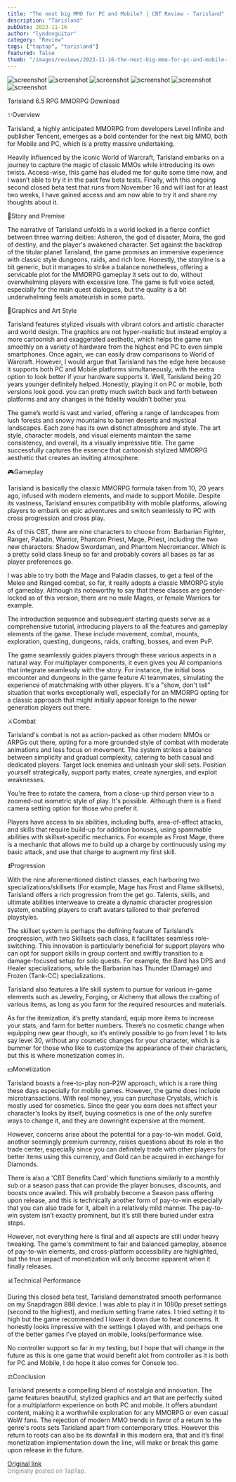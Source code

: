 ```yaml
---
title: "The next big MMO for PC and Mobile? | CBT Review - Tarisland"
description: "Tarisland"
pubDate: 2023-11-16
author: "lyndonguitar"
category: "Review"
tags: ["taptap", "tarisland"]
featured: false
thumb: "/images/reviews/2023-11-16-the-next-big-mmo-for-pc-and-mobile--cbt-review---tarisland-0.avif"
---
```


<div class="gallery">
  <img src="/images/reviews/2023-11-16-the-next-big-mmo-for-pc-and-mobile--cbt-review---tarisland-0.avif" alt="screenshot" />
  <img src="/images/reviews/2023-11-16-the-next-big-mmo-for-pc-and-mobile--cbt-review---tarisland-1.avif" alt="screenshot" />
  <img src="/images/reviews/2023-11-16-the-next-big-mmo-for-pc-and-mobile--cbt-review---tarisland-2.avif" alt="screenshot" />
  <img src="/images/reviews/2023-11-16-the-next-big-mmo-for-pc-and-mobile--cbt-review---tarisland-3.avif" alt="screenshot" />
  <img src="/images/reviews/2023-11-16-the-next-big-mmo-for-pc-and-mobile--cbt-review---tarisland-4.avif" alt="screenshot" />
  <img src="/images/reviews/2023-11-16-the-next-big-mmo-for-pc-and-mobile--cbt-review---tarisland-5.avif" alt="screenshot" />
</div>

Tarisland
6.5
RPG
MMORPG
Download

✨Overview

Tarisland, a highly anticipated MMORPG from developers Level Infinite and publisher Tencent, emerges as a bold contender for the next big MMO, both for Mobile and PC, which is a pretty massive undertaking.

Heavily influenced by the iconic World of Warcraft, Tarisland embarks on a journey to capture the magic of classic MMOs while introducing its own twists.  Access-wise, this game has eluded me for quite some time now, and I wasn’t able to try it in the past few beta tests. Finally, with this ongoing second closed beta test that runs from November 16 and will last for at least two weeks, I have gained access and am now able to try it and share my thoughts about it.

📖Story and Premise

The narrative of Tarisland unfolds in a world locked in a fierce conflict between three warring deities: Asheron, the god of disaster, Moira, the god of destiny, and the player's awakened character. Set against the backdrop of the titular planet Tarisland, the game promises an immersive experience with classic style dungeons, raids, and rich lore. Honestly, the storyline is a bit generic, but it manages to strike a balance nonetheless, offering a servicable plot for the MMORPG gameplay it sets out to do, without overwhelming players with excessive lore. The game is full voice acted, especially for the main quest dialogues, but the quality is a bit underwhelming feels amateurish in some parts.

🎨Graphics and Art Style

Tarisland features stylized visuals with vibrant colors and artistic character and world design. The graphics are not hyper-realistic but instead employ a more cartoonish and exaggerated aesthetic, which helps the game run smoothly on a variety of hardware from the highest end PC to even simple smartphones. Once again, we can easily draw comparisons to World of Warcraft. However, I would argue that Tarisland has the edge here because it supports both PC and Mobile platforms simultaneously, with the extra option to look better if your hardware supports it. Well, Tarisland being 20 years younger definitely helped. Honestly, playing it on PC or mobile, both versions look good. you can pretty much switch back and forth between platforms and any changes in the fidelity wouldn't bother you.

The game’s world is vast and varied, offering a range of landscapes from lush forests and snowy mountains to barren deserts and mystical landscapes. Each zone has its own distinct atmosphere and style. The art style, character models, and visual elements maintain the same consistency, and overall, its a visually impressive title. The game successfully captures the essence that cartoonish stylized MMORPG aesthetic that creates an inviting atmosphere.

🎮Gameplay

Tarisland is basically the classic MMORPG formula taken from 10, 20 years ago, infused with modern elements, and made to support Mobile. Despite its vastness, Tarisland ensures compatibility with mobile platforms, allowing players to embark on epic adventures and switch seamlessly to PC with cross progression and cross play.

As of this CBT, there are nine characters to choose from: Barbarian Fighter,  Ranger,  Paladin,  Warrior, Phantom Priest, Mage, Priest, including the two new characters:  Shadow Swordsman, and Phantom Necromancer.  Which is a pretty solid class lineup so far and probably covers all bases as far as player preferences go.

I was able to try both the Mage and Paladin classes, to get a feel of the Melee and Ranged combat, so far, it really adopts a classic MMORPG style of gameplay.  Although its noteworthy to say that these classes are gender-locked as of this version, there are no male Mages, or female Warriors for example.

The introduction sequence and subsequent starting quests serve as a comprehensive tutorial, introducing players to all the features and gameplay elements of the game. These include movement, combat, mounts, exploration, questing, dungeons, raids, crafting, bosses, and even PvP.

The game seamlessly guides players through these various aspects in a natural way. For multiplayer components, it even gives you AI companions that integrate seamlessly with the story. For instance, the initial boss encounter and dungeons in the game feature AI teammates, simulating the experience of matchmaking with other players. It's a "show, don't tell" situation that works exceptionally well, especially for an MMORPG opting for a classic approach that might initially appear foreign to the newer generation players out there.

⚔️Combat

Tarisland's combat is not as action-packed as other modern MMOs or ARPGs out there, opting for a more grounded style of combat with moderate animations and less focus on movement. The system strikes a balance between simplicity and gradual complexity, catering to both casual and dedicated players. Target lock enemies and unleash your skill sets. Position yourself strategically, support party mates, create synergies, and exploit weaknesses.

You're free to rotate the camera, from a close-up third person view to a zoomed-out isometric style of play. It's possible. Although there is a fixed camera setting option for those who prefer it.

Players have access to six abilities, including buffs, area-of-effect attacks, and skills that require build-up for addition bonuses, using spammable abilities with skillset-specific mechanics. For example as Frost Mage, there is a mechanic that allows me to build up a charge by continuously using my basic attack, and use that charge to augment my first skill.

⏫Progression

With the nine aforementioned distinct classes, each harboring two specializations/skillsets (For example, Mage has Frost and Flame skillsets), Tarisland offers a rich progression from the get go. Talents, skills, and ultimate abilities interweave to create a dynamic character progression system, enabling players to craft avatars tailored to their preferred playstyles.

The skillset system is perhaps the defining feature of Tarisland’s progression, with two Skillsets each class, it facilitates seamless role-switching. This innovation is particularly beneficial for support players who can opt for support skills in group content and swiftly transition to a damage-focused setup for solo quests. For example, the Bard has DPS and Healer specializations, while the Barbarian has Thunder (Damage) and Frozen (Tank-CC) specializations.

Tarisland also features a life skill system to pursue for various in-game elements such as Jewelry, Forging, or Alchemy that allows the crafting of various items, as long as you farm for the required resources and materials.

As for the itemization, it’s pretty standard, equip more items to increase your stats, and farm for better numbers. There’s no cosmetic change when equipping new gear though, so it’s entirely possible to go from level 1 to lets say level 30, without any cosmetic changes for your character, which is a bummer for those who like to customize the appearance of their characters, but this is where monetization comes in.

💵Monetization

Tarisland boasts a free-to-play non-P2W approach, which is a rare thing these days especially for mobile games. However, the game does include microtransactions. With real money, you can purchase Crystals, which is mostly used for cosmetics. Since the gear you earn does not affect your character's looks by itself, buying cosmetics is one of the only surefire ways to change it, and they are downright expensive at the moment.

However, concerns arise about the potential for a pay-to-win model. Gold, another seemingly premium currency, raises questions about its role in the trade center, especially since you can definitely trade with other players for better items using this currency, and Gold can be acquired in exchange for Diamonds.

There is also a 'CBT Benefits Card' which functions similarly to a monthly sub or a season pass that can provide the player bonuses, discounts, and boosts once availed. This will probably become a Season pass offering upon release, and this is technically another form of pay-to-win especially that you can also trade for it, albeit in a relatively mild manner. The pay-to-win system isn’t exactly prominent, but it’s still there buried under extra steps.

However, not everything here is final and all aspects are still under heavy tweaking. The game's commitment to fair and balanced gameplay, absence of pay-to-win elements, and cross-platform accessibility are highlighted, but the true impact of monetization will only become apparent when it finally releases.

📊Technical Performance

During this closed beta test, Tarisland demonstrated smooth performance on my Snapdragon 888 device. I was able to play it in 1080p preset settings (second to the highest), and medium setting frame rates. I tried setting it to high but the game recommended I lower it down due to heat concerns. It honestly looks impressive with the settings I played with, and perhaps one of the better games I’ve played on mobile, looks/performance wise.

No controller support so far in my testing, but I hope that will change in the future as this is one game that would benefit alot from controller as it is both for PC and Mobile, I do hope it also comes for Console too.

⚖️Conclusion

Tarisland presents a compelling blend of nostalgia and innovation. The game features beautiful, stylized graphics and art that are perfectly suited for a multiplatform experience on both PC and mobile. It offers abundant content, making it a worthwhile exploration for any MMORPG or even casual WoW fans. The rejection of modern MMO trends in favor of a return to the genre's roots sets Tarisland apart from contemporary titles. However this return to roots can also be its downfall in this modern era, that and it’s final monetization implementation down the line, will make or break this game upon release in the future.

[Original link](https://www.taptap.io/post/6555708)<br><span style="font-size: 0.95em; color: #888;">Originally posted on TapTap.</span>
